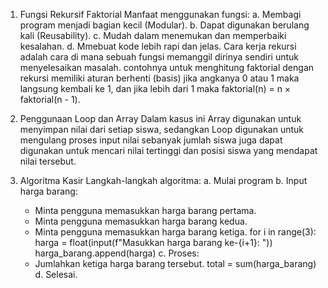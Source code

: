 1. Fungsi Rekursif Faktorial
   Manfaat menggunakan fungsi:
   a. Membagi program menjadi bagian kecil (Modular).
   b. Dapat digunakan berulang kali (Reusability).
   c. Mudah dalam menemukan dan memperbaiki kesalahan.
   d. Mmebuat kode lebih rapi dan jelas.
   Cara kerja rekursi adalah cara di mana sebuah fungsi memanggil dirinya sendiri untuk menyelesaikan masalah. contohnya untuk menghitung faktorial dengan rekursi memiliki aturan berhenti (basis) jika angkanya 0 atau 1 maka langsung kembali ke 1, dan jika lebih dari 1 maka faktorial(n) = n × faktorial(n - 1).
   
2. Penggunaan Loop dan Array
   Dalam kasus ini Array digunakan untuk menyimpan nilai dari setiap siswa, sedangkan Loop digunakan untuk mengulang proses input nilai sebanyak jumlah siswa juga dapat digunakan untuk mencari nilai tertinggi dan posisi siswa yang mendapat nilai tersebut.
 
3.  Algoritma Kasir
   Langkah-langkah algoritma:
   a. Mulai program
   b. Input harga barang:
      - Minta pengguna memasukkan harga barang pertama. 
      - Minta pengguna memasukkan harga barang kedua.
      - Minta pengguna memasukkan harga barang ketiga.
         for i in range(3):
          harga = float(input(f"Masukkan harga barang ke-{i+1}: "))
          harga_barang.append(harga)
   c. Proses:
      - Jumlahkan ketiga harga barang tersebut.
           total = sum(harga_barang)
   d. Selesai.
